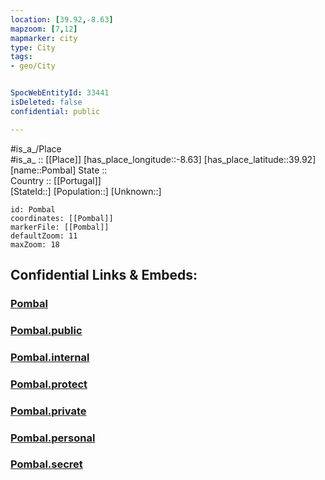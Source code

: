```yaml
---
location: [39.92,-8.63] 
mapzoom: [7,12] 
mapmarker: city 
type: City
tags:
- geo/City


SpocWebEntityId: 33441
isDeleted: false
confidential: public

---
```

#is_a_/Place  
#is_a_ :: [[Place]] 
[has_place_longitude::-8.63] 
[has_place_latitude::39.92] 
[name::Pombal] 
State ::  
Country :: [[Portugal]]  
[StateId::] 
[Population::] 
[Unknown::] 


```leaflet
id: Pombal
coordinates: [[Pombal]] 
markerFile: [[Pombal]] 
defaultZoom: 11 
maxZoom: 18
```


## Confidential Links & Embeds: 

### [Pombal](/_Standards/Earth/Continent/Europe/Europe~South/Portugal/Districts~Portugal/Leiria/City/Pombal.md) 

### [Pombal.public](/_public/Earth/Continent/Europe/Europe~South/Portugal/Districts~Portugal/Leiria/City/Pombal.public.md) 

### [Pombal.internal](/_internal/Earth/Continent/Europe/Europe~South/Portugal/Districts~Portugal/Leiria/City/Pombal.internal.md) 

### [Pombal.protect](/_protect/Earth/Continent/Europe/Europe~South/Portugal/Districts~Portugal/Leiria/City/Pombal.protect.md) 

### [Pombal.private](/_private/Earth/Continent/Europe/Europe~South/Portugal/Districts~Portugal/Leiria/City/Pombal.private.md) 

### [Pombal.personal](/_personal/Earth/Continent/Europe/Europe~South/Portugal/Districts~Portugal/Leiria/City/Pombal.personal.md) 

### [Pombal.secret](/_secret/Earth/Continent/Europe/Europe~South/Portugal/Districts~Portugal/Leiria/City/Pombal.secret.md)

